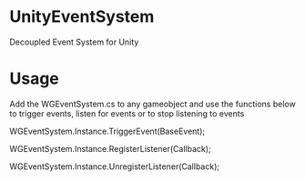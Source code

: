 # UnityEventSystem
Decoupled Event System for Unity

# Usage

Add the WGEventSystem.cs to any gameobject and use the functions below to trigger events, listen for events or to stop listening to events

WGEventSystem.Instance.TriggerEvent(BaseEvent);

WGEventSystem.Instance.RegisterListener<BaseEvent>(Callback);

WGEventSystem.Instance.UnregisterListener<BaseEvent>(Callback);
